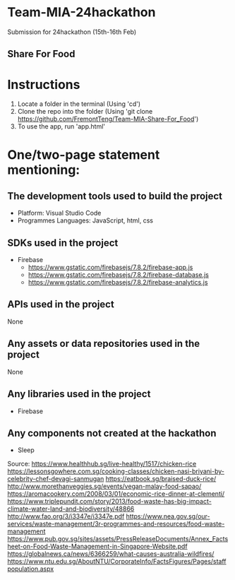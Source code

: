 # Team-MIA-24hackathon
Submission for 24hackathon (15th-16th Feb)

## Share For Food

# Instructions
1) Locate a folder in the terminal (Using 'cd')
2) Clone the repo into the folder (Using 'git clone https://github.com/FremontTeng/Team-MIA-Share-For_Food')
3) To use the app, run 'app.html'

# One/two-page statement mentioning:
## The development tools used to build the project
- Platform: Visual Studio Code
- Programmes Languages: JavaScript, html, css
## SDKs used in the project
- Firebase
    - https://www.gstatic.com/firebasejs/7.8.2/firebase-app.js
    - https://www.gstatic.com/firebasejs/7.8.2/firebase-database.js
    - https://www.gstatic.com/firebasejs/7.8.2/firebase-analytics.js
    
## APIs used in the project
None
## Any assets or data repositories used in the project
None
## Any libraries used in the project
- Firebase
## Any components not created at the hackathon
- Sleep

Source:
https://www.healthhub.sg/live-healthy/1517/chicken-rice
https://lessonsgowhere.com.sg/cooking-classes/chicken-nasi-briyani-by-celebrity-chef-devagi-sanmugan
https://eatbook.sg/braised-duck-rice/
http://www.morethanveggies.sg/events/vegan-malay-food-sapao/
https://aromacookery.com/2008/03/01/economic-rice-dinner-at-clementi/
https://www.triplepundit.com/story/2013/food-waste-has-big-impact-climate-water-land-and-biodiversity/48866
http://www.fao.org/3/i3347e/i3347e.pdf
https://www.nea.gov.sg/our-services/waste-management/3r-programmes-and-resources/food-waste-management
https://www.pub.gov.sg/sites/assets/PressReleaseDocuments/Annex_Factsheet-on-Food-Waste-Management-in-Singapore-Website.pdf
https://globalnews.ca/news/6366259/what-causes-australia-wildfires/
https://www.ntu.edu.sg/AboutNTU/CorporateInfo/FactsFigures/Pages/staffpopulation.aspx